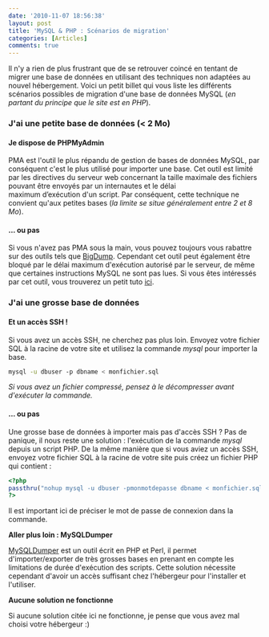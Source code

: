 ```yaml
---
date: '2010-11-07 18:56:38'
layout: post
title: 'MySQL & PHP : Scénarios de migration'
categories: [Articles]
comments: true
---
```


Il n'y a rien de plus frustrant que de se retrouver coincé en tentant de migrer une base de données en utilisant des techniques non adaptées au nouvel hébergement. Voici un petit billet qui vous liste les différents scénarios possibles de migration d'une base de données MySQL (_en partant du principe que le site est en PHP_).

### J'ai une petite base de données (&lt; 2 Mo)

#### Je dispose de PHPMyAdmin

PMA est l'outil le plus répandu de gestion de bases de données MySQL, par conséquent c'est le plus utilisé pour importer une base. Cet outil est limité par les directives du serveur web concernant la taille maximale des fichiers pouvant être envoyés par un internautes et le délai maximum d’exécution d'un script. Par conséquent, cette technique ne convient qu'aux petites bases (_la limite se situe généralement entre 2 et 8 Mo_).

#### ... ou pas

Si vous n'avez pas PMA sous la main, vous pouvez toujours vous rabattre sur des outils tels que [BigDump](http://www.ozerov.de/bigdump.php). Cependant cet outil peut également être bloqué par le délai maximum d'exécution autorisé par le serveur, de même que certaines instructions MySQL ne sont pas lues. Si vous êtes intéressés par cet outil, vous trouverez un petit tuto [ici](http://drupal.org/node/43024).

### J'ai une grosse base de données

#### Et un accès SSH !

Si vous avez un accès SSH, ne cherchez pas plus loin. Envoyez votre fichier SQL à la racine de votre site et utilisez la commande _mysql_ pour importer la base.
     
``` bash
mysql -u dbuser -p dbname < monfichier.sql
```

_Si vous avez un fichier compressé, pensez à le décompresser avant d'exécuter la commande._

#### ... ou pas

Une grosse base de données à importer mais pas d'accès SSH ? Pas de panique, il nous reste une solution : l'exécution de la commande _mysql_ depuis un script PHP. De la même manière que si vous aviez un accès SSH, envoyez votre fichier SQL à la racine de votre site puis créez un fichier PHP qui contient :

``` php
<?php
passthru("nohup mysql -u dbuser -pmonmotdepasse dbname < monfichier.sql");
?>
```

Il est important ici de préciser le mot de passe de connexion dans la commande.

**Aller plus loin : MySQLDumper**

[MySQLDumper](http://www.mysqldumper.net/) est un outil écrit en PHP et Perl, il permet d'importer/exporter de très grosses bases en prenant en compte les limitations de durée d'exécution des scripts. Cette solution nécessite cependant d'avoir un accès suffisant chez l'hébergeur pour l'installer et l'utiliser.

**Aucune solution ne fonctionne**

Si aucune solution citée ici ne fonctionne, je pense que vous avez mal choisi votre hébergeur :)
